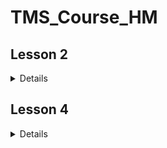# TMS_Course_HM

<h2>Lesson 2</h2>
<details>
1. Создать консольное приложение:<br>
   - Обмена значениями двух переменных (при возможности не создавать третью переменную).<br>
   - Реализовать сравнение двух введенных с клавиатуры чисел. После сравнения, программа не должна закрываться,<br>
   а должна ожидать ввод следующих цифр для сравнения<br>
  - Реализовать алгоритм, который определяет является ли введенное целочисленное число полиндромом 
  (читается одинаково слева направо и справа налево, для преобразования к типу int использовать Convert.ToInt32())<br>
</details>

<h2>Lesson 4</h2>
<details>
1. Создать консольное приложение: <br>
    - Приложение должно создавать массив целых чисел, размер которого должен задавать пользователь с клавиатуры. <br>
    - Массив необходимо заполнить произвольными целыми числами (для генерации чисел нужно использовать <br>
    Random rand = new Random(); int value = rand.Next(-100, 100);).<br>
    Сгенерированный массив необходимо вывести на экран<br>
    - С помощью математических операций, условий и циклов на консоль необходимо вывести наибольшее значение в массиве, наименьшее значение в массиве,<br> 
    общую сумму всех элементов, среднее арифметическое всех элементов. Вычисленные значения необходимо вывести на экран<br>
   - Программа должна ожидать нажатия клавиши клавиатуры для завершения работы программы.<br>
   * Выполнить сортировку элементов массива по убыванию и вывести результат на экран, ,без использования методов класса Array.<br>
2. * Тоже самое только массив должен быть двумерный - матрица.<br>
3. Создать программу-переводчик, которая знает 10 английских слов. Пользователь должен ввести слово на английском, программа выводит перевод на русском.<br> 
В случае если слова нет, то нужно вывести на консоль сообщение "Слово не было найдено".<br>
Для решения задачи можно использовать класс Dictionary<string, string> и методы этого класса, такие как ContainsKey().... 
</details>
